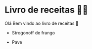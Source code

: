 # Livro de receitas :man_cook:

Olá Bem vindo ao livro de receitas :wave:

- Strogonoff de frango

- Pave
